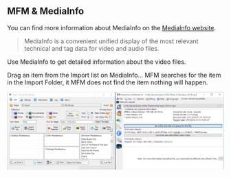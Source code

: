 ## MFM & MediaInfo
You can find more information about MediaInfo on the [MediaInfo website](http://mediainfo.sourceforge.net).
> MediaInfo is a convenient unified display of the most relevant technical and tag data for video and audio files.

Use MediaInfo to get detailed information about the video files.

Drag an item from the Import list on MediaInfo...  MFM searches for the item in the Import Folder, it MFM does not find the item nothing will happen.

![MFM & MediaInfo](MFM_MediaInfo.jpg)



